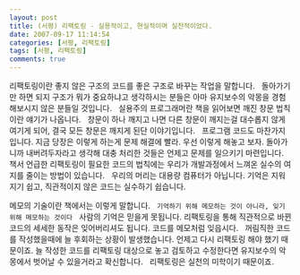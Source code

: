 ```yaml
---
layout: post
title: (서평) 리팩토링 - 실용적이고, 현실적이며 실천적이었다.
date: 2007-09-17 11:14:54
categories: [서평, 리팩토링]
tags: [서평, 리팩토링]
comments: true
---
```

리팩토링이란 좋지 않은 구조의 코드를 좋은 구조로 바꾸는 작업을 말합니다. 
 
돌아가기만 하면 되지 구조가 뭐가 중요하냐고 생각하시는 분들은 아마 유지보수의 악몽을 경험해보시지 않은 분들일 것입니다. 
 
실용주의 프로그래머란 책을 읽어보면 깨진 창문 법칙이란 얘기가 나옵니다. 
 
창문이 하나 깨지고 나면 다른 창문이 깨지는걸 대수롭지 않게 여기게 되어, 결국 모든 창문은 깨지게 된단 이야기입니다. 
 
프로그램 코드도 마찬가지입니다. 지금 당장은 이렇게 하는게 문제 해결에 빨라. 우선 이렇게 해놓고 보자. 돌아가니까 내버려두자라고 생각해 대충 처리한 것들은 언제고 문제를 일으키기 마련입니다. 
 
책서 언급한 리팩토링이 필요한 코드의 법칙에는 우리가 개발과정에서 느껴온 실수의 여지를 줄이는 방법이 있습니다. 
 
우리의 머리는 대용량 컴퓨터가 아닙니다. 기억은 지워지기 쉽고, 직관적이지 않은 코드는 실수하기 쉽습니다. 

메모의 기술이란 책에서는 이렇게 말합니다. 
 
`기억하기 위해 메모하는 것이 아니라, 잊기 위해 메모하는 것이다` 
 
사람의 기억은 믿을게 못됩니다. 리팩토링을 통해 직관적으로 바뀐 코드의 세세한 동작은 잊어버리셔도 됩니다. 코드를 메모처럼 잊읍시다. 
 
꺼림직한 코드를 작성했을때에 늘 후회하는 상황이 발생했습니다. 언제고 다시 리팩토링 해야 했기 때문이죠. 늘 작성한 코드를 리팩토링 대상으로 놓고 검토하고 수정한다면 유지보수의 악몽에서 벗어날 수 있을거라고 확신합니다. 
 
리팩토링은 실천의 미학이기 때문이죠.